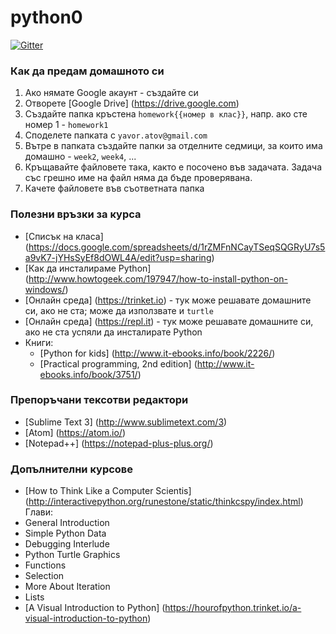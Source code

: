 # python0

[![Gitter](https://badges.gitter.im/Join%20Chat.svg)](https://gitter.im/YAtOff/python0?utm_source=badge&utm_medium=badge&utm_campaign=pr-badge&utm_content=badge)

### Как да предам домашното си

1. Ако нямате Google акаунт - създайте си
2. Отворете [Google Drive] (https://drive.google.com)
3. Създайте папка кръстена `homework{{номер в клас}}`, напр. ако сте номер 1 - `homework1`
4. Споделете папката с `yavor.atov@gmail.com`
5. Вътре в папката създайте папки за отделните седмици, за които има домашнo - `week2`, `week4`, ...
6. Кръщавайте файловете така, както е посочено във задачата.
   Задача със грешно име на файл няма да бъде проверявана.
7. Качете файловете във съответната папка

### Полезни връзки за курса

 - [Списък на класа] (https://docs.google.com/spreadsheets/d/1rZMFnNCayTSeqSQGRyU7s5a9vK7-jYHsSyEf8dOWL4A/edit?usp=sharing)
 - [Как да инсталираме Python] (http://www.howtogeek.com/197947/how-to-install-python-on-windows/)
 - [Онлайн среда] (https://trinket.io) - тук може решавате домашните си, ако не ста; може да използвате и `turtle`
 - [Онлайн среда] (https://repl.it) - тук може решавате домашните си, ако не ста
   успяли да инсталирате Python
 - Книги:
    - [Python for kids] (http://www.it-ebooks.info/book/2226/)
    - [Practical programming, 2nd edition] (http://www.it-ebooks.info/book/3751/)


### Препоръчани тексотви редактори
- [Sublime Text 3] (http://www.sublimetext.com/3)
- [Atom] (https://atom.io/)
- [Notepad++] (https://notepad-plus-plus.org/)


### Допълнителни курсове
 - [How to Think Like a Computer Scientis] (http://interactivepython.org/runestone/static/thinkcspy/index.html)
  Глави:
  - General Introduction
  - Simple Python Data
  - Debugging Interlude
  - Python Turtle Graphics
  - Functions
  - Selection
  - More About Iteration
  - Lists
 - [A Visual Introduction to Python] (https://hourofpython.trinket.io/a-visual-introduction-to-python)
